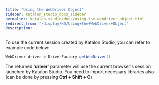 ```yaml
---
title: "Using the WebDriver Object" 
sidebar: katalon_studio_docs_sidebar
permalink: katalon-studio/docs/using-the-webdriver-object.html 
redirect_from: "/display/KD/Using+the+WebDriver+Object" 
description: 
---
```

To use the current session created by Katalon Studio, you can refer to example code below:  
  

```groovy
WebDriver driver = DriverFactory.getWebDriver()

```

  
The returned '**driver**' parameter will use the current browser's session launched by Katalon Studio. You need to import necessary libraries also (can be done by pressing **Ctrl + Shift + O**)